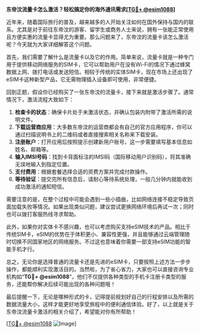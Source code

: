 **东帝汶流量卡怎么激活？轻松搞定你的海外通讯需求[[TG💪+ @esim1088](https://t.me/s/esim1088)]**

近年来，随着国际旅行的普及，越来越多的人开始关注如何在国外保持与国内的联系。尤其是对于前往东帝汶的游客、留学生或商务人士来说，拥有一张能正常使用且方便实惠的流量卡显得尤为重要。那么问题来了，东帝汶的流量卡该怎么激活呢？今天就为大家详细解答这个问题。

首先，我们需要了解什么是流量卡以及它的作用。简单来说，流量卡就是一种专门用于提供移动网络服务的SIM卡，它可以帮助用户在没有Wi-Fi的情况下通过蜂窝数据上网、拨打电话或发送短信。相较于传统的实体SIM卡，现在市场上还出现了eSIM卡这种新型产品，它无需物理插入设备即可使用，非常便捷。

回到正题，假设你已经购买了一张东帝汶的流量卡，接下来就是激活步骤了。通常情况下，激活流程大致如下：

1. **检查卡的状态**：确保卡片处于未激活状态，并确认包装内附带了激活所需的说明文件。
2. **下载运营商应用**：大多数东帝汶的运营商都会有自己的官方应用程序，你可以通过扫描说明书上的二维码或者直接搜索相关名称来下载安装。
3. **注册账户**：打开应用后按照提示创建新用户账号，这一步需要填写基本信息如姓名、邮箱等。
4. **输入IMSI号码**：找到卡背面标注的IMSI码（国际移动用户识别码），将其准确无误地输入到指定位置。
5. **支付费用**：根据套餐选择合适的资费方案并完成付款操作。
6. **等待验证**：提交完所有信息后，请耐心等待系统处理，一般几分钟内就能收到成功激活的通知短信。

需要注意的是，在整个过程中可能会遇到一些小插曲，比如网络连接不稳定导致页面加载失败等情况。如果出现类似问题，建议尝试更换网络环境后再试一次；同时也可以拨打客服热线寻求帮助。

此外，如果你对实体卡不感兴趣，也可以考虑购买支持eSIM技术的产品。相比于传统SIM卡，eSIM的优势在于体积更小、兼容性更强，并且能够通过云端管理随时切换不同国家地区的网络服务。不过这也意味着你需要一部支持eSIM功能的智能手机才行。

总之，无论你是选择普通的流量卡还是先进的eSIM卡，只要按照上述方法一步步操作，都能顺利实现激活目的。当然啦，为了省心省力，大家也可以直接咨询专业机构如“**TG💪+ @esim1088**”，他们不仅提供各种类型的手机卡注册卡类型的服务，还能帮你解决后续可能出现的各种问题哦！

最后提醒一下，无论是哪种形式的卡，记得提前规划好自己的行程安排以及所需的数据流量大小，这样才能更好地享受旅程中的便利通信体验。好了，以上就是关于东帝汶流量卡激活的相关介绍了，希望能对你有所帮助！

[[TG💪+ @esim1088](https://t.me/s/esim1088) ![Image](https://i.postimg.cc/4NQfJmqS/Snipaste-2025-05-13-00-14-12.png)]